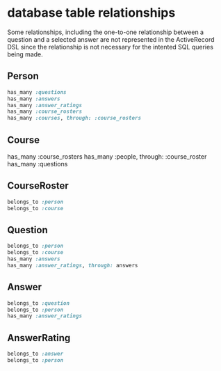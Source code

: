 # database table relationships
Some relationships, including the one-to-one relationship between a question and a selected answer are not represented in the ActiveRecord DSL since the relationship is not necessary for the intented SQL queries being made.

## Person

```ruby
has_many :questions
has_many :answers
has_many :answer_ratings
has_many :course_rosters
has_many :courses, through: :course_rosters
```

## Course
has_many :course_rosters
has_many :people, through: :course_roster
has_many :questions

## CourseRoster

```ruby
belongs_to :person
belongs_to :course
```

## Question

```ruby
belongs_to :person
belongs_to :course
has_many :answers
has_many :answer_ratings, through: answers
```

## Answer

```ruby
belongs_to :question
belongs_to :person
has_many :answer_ratings
```

## AnswerRating

```ruby
belongs_to :answer
belongs_to :person
```
